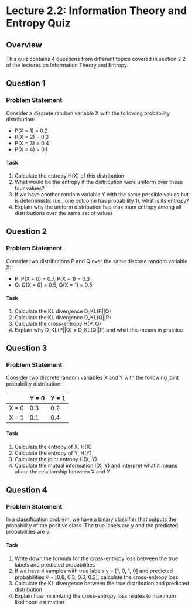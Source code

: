 # Lecture 2.2: Information Theory and Entropy Quiz

## Overview
This quiz contains 4 questions from different topics covered in section 2.2 of the lectures on Information Theory and Entropy.

## Question 1

### Problem Statement
Consider a discrete random variable X with the following probability distribution:
- P(X = 1) = 0.2
- P(X = 2) = 0.3
- P(X = 3) = 0.4
- P(X = 4) = 0.1

#### Task
1. Calculate the entropy H(X) of this distribution
2. What would be the entropy if the distribution were uniform over these four values?
3. If we have another random variable Y with the same possible values but is deterministic (i.e., one outcome has probability 1), what is its entropy?
4. Explain why the uniform distribution has maximum entropy among all distributions over the same set of values

## Question 2

### Problem Statement
Consider two distributions P and Q over the same discrete random variable X:
- P: P(X = 0) = 0.7, P(X = 1) = 0.3
- Q: Q(X = 0) = 0.5, Q(X = 1) = 0.5

#### Task
1. Calculate the KL divergence D_KL(P||Q)
2. Calculate the KL divergence D_KL(Q||P)
3. Calculate the cross-entropy H(P, Q)
4. Explain why D_KL(P||Q) ≠ D_KL(Q||P) and what this means in practice

## Question 3

### Problem Statement
Consider two discrete random variables X and Y with the following joint probability distribution:

|       | Y = 0 | Y = 1 |
|-------|-------|-------|
| X = 0 | 0.3   | 0.2   |
| X = 1 | 0.1   | 0.4   |

#### Task
1. Calculate the entropy of X, H(X)
2. Calculate the entropy of Y, H(Y)
3. Calculate the joint entropy H(X, Y)
4. Calculate the mutual information I(X; Y) and interpret what it means about the relationship between X and Y

## Question 4

### Problem Statement
In a classification problem, we have a binary classifier that outputs the probability of the positive class. The true labels are y and the predicted probabilities are ŷ.

#### Task
1. Write down the formula for the cross-entropy loss between the true labels and predicted probabilities
2. If we have 4 samples with true labels y = [1, 0, 1, 0] and predicted probabilities ŷ = [0.8, 0.3, 0.6, 0.2], calculate the cross-entropy loss
3. Calculate the KL divergence between the true distribution and predicted distribution
4. Explain how minimizing the cross-entropy loss relates to maximum likelihood estimation 